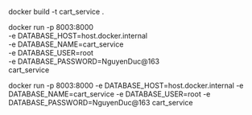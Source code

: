 docker build -t cart_service .

docker run -p 8003:8000 \
  -e DATABASE_HOST=host.docker.internal \
  -e DATABASE_NAME=cart_service \
  -e DATABASE_USER=root \
  -e DATABASE_PASSWORD=NguyenDuc@163 \
  cart_service

docker run -p 8003:8000 -e DATABASE_HOST=host.docker.internal -e DATABASE_NAME=cart_service -e DATABASE_USER=root -e DATABASE_PASSWORD=NguyenDuc@163 cart_service